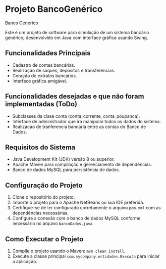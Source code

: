 # Projeto BancoGenérico

Banco Generico

Este é um projeto de software para simulação de um sistema bancário genérico, desenvolvido em Java com interface gráfica usando Swing.

## Funcionalidades Principais

- Cadastro de contas bancárias.
- Realização de saques, depósitos e transferências.
- Geração de extratos bancários.
- Interface gráfica amigável.

## Funcionalidades desejadas e que não foram implementadas (ToDo)

- Subclasses da clase conta (conta_corrente, conta_poupanca).
- Interface de administrador que ira manipular todos os dados do sistema.
- Realizacao de tranferencia bancaria entre as contas do Banco de Dados.

## Requisitos do Sistema

- Java Development Kit (JDK) versão 8 ou superior.
- Apache Maven para compilação e gerenciamento de dependências.
- Banco de dados MySQL para persistência de dados.

## Configuração do Projeto

1. Clone o repositório do projeto.
2. Importe o projeto para o Apache NetBeans ou sua IDE preferida.
3. Certifique-se de ter configurado corretamente o arquivo `pom.xml` com as dependências necessárias.
4. Configure a conexão com o banco de dados MySQL conforme necessário no arquivo `bancoDados.java`.

## Como Executar o Projeto

1. Compile o projeto usando o Maven: `mvn clean install`.
2. Execute a classe principal `com.mycompany.entidades.Executa` para iniciar a aplicação.
